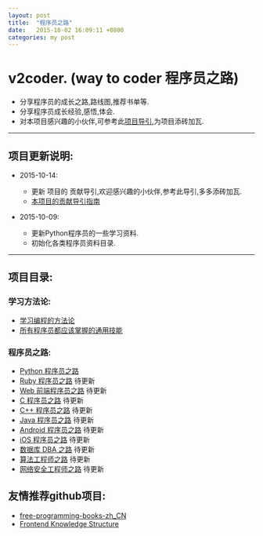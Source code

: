```yaml
---
layout: post
title:  "程序员之路"
date:   2015-10-02 16:09:11 +0800
categories: my post
---
```

# v2coder. (way to coder 程序员之路)

- 分享程序员的成长之路,路线图,推荐书单等.
- 分享程序员成长经验,感悟,体会.
- 对本项目感兴趣的小伙伴,可参考此[项目导引](./guide.md),为项目添砖加瓦.

---

## 项目更新说明:

- 2015-10-14:
    - 更新 项目的 贡献导引,欢迎感兴趣的小伙伴,参考此导引,多多添砖加瓦.
    - [本项目的贡献导引指南](./guide.md)

- 2015-10-09:
    - 更新Python程序员的一些学习资料.
    - 初始化各类程序员资料目录.

---

## 项目目录:

### 学习方法论:
- [学习编程的方法论](./v2coder.md)
- [所有程序员都应该掌握的通用技能](./CommonSkills)

### 程序员之路:
- [Python 程序员之路](./Pythoner)
- [Ruby 程序员之路]()    待更新
- [Web 前端程序员之路]()   待更新
- [C 程序员之路]()   待更新
- [C++ 程序员之路]()   待更新
- [Java 程序员之路]()   待更新
- [Android 程序员之路]()   待更新
- [iOS 程序员之路]()   待更新
- [数据库 DBA 之路]()   待更新
- [算法工程师之路]()   待更新
- [网络安全工程师之路]()   待更新


## 友情推荐github项目:

- [free-programming-books-zh_CN](https://github.com/justjavac/free-programming-books-zh_CN)
- [Frontend Knowledge Structure](https://github.com/JacksonTian/fks)
